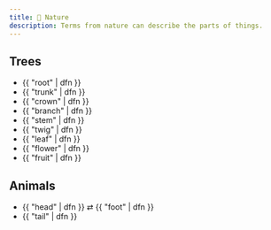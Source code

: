 ```yaml
---
title: 🌳 Nature
description: Terms from nature can describe the parts of things.
---
```


## Trees

- {{ "root" | dfn }}
- {{ "trunk" | dfn }}
- {{ "crown" | dfn }}
- {{ "branch" | dfn }}
- {{ "stem" | dfn }}
- {{ "twig" | dfn }}
- {{ "leaf" | dfn }}
- {{ "flower" | dfn }}
- {{ "fruit" | dfn }}

## Animals

- {{ "head" | dfn }} ⇄ {{ "foot" | dfn }}
- {{ "tail" | dfn }}

